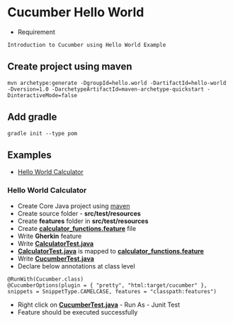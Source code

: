 # Cucumber Hello World

* Requirement
```
Introduction to Cucumber using Hello World Example
```

## Create project using maven
```
mvn archetype:generate -DgroupId=hello.world -DartifactId=hello-world -Dversion=1.0 -DarchetypeArtifactId=maven-archetype-quickstart -DinteractiveMode=false
```

## Add gradle
```
gradle init --type pom
```
## Examples
* [Hello World Calculator](#hello-world-calculator)

### Hello World Calculator
* Create Core Java project using [maven](#create-project-using-maven)
* Create source folder - **src/test/resources**
* Create **features** folder in **src/test/resources**
* Create **[calculator_functions.feature](src/test/resources/features/calculator_functions.feature)** file
* Write **Gherkin** feature
* Write **[CalculatorTest.java](src/test/java/com/calculate/CalculatorTest.java)**
* **[CalculatorTest.java](src/test/java/com/calculate/CalculatorTest.java)** is mapped to **[calculator_functions.feature](src/test/resources/features/calculator_functions.feature)**
* Write **[CucumberTest.java](src/test/java/com/calculate/CucumberTest.java)**
* Declare below annotations at class level
```
@RunWith(Cucumber.class)
@CucumberOptions(plugin = { "pretty", "html:target/cucumber" }, snippets = SnippetType.CAMELCASE, features = "classpath:features")
```
* Right click on **[CucumberTest.java](src/test/java/com/calculate/CucumberTest.java)** - Run As - Junit Test
* Feature should be executed successfully